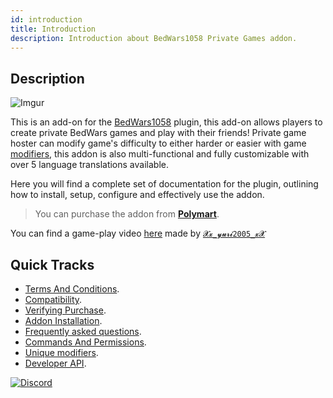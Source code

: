 ```yaml
---
id: introduction
title: Introduction
description: Introduction about BedWars1058 Private Games addon.
---
```


## Description

![Imgur](https://imgur.com/szr5ZM6.png)

This is an add-on for the [BedWars1058](https://polymart.org/r/1152) plugin, this add-on allows players to create private BedWars games and play with their friends! Private game hoster can modify game's difficulty to either harder or easier with game [modifiers](general-information/unique-modifiers), this addon is also multi-functional and fully customizable with over 5 language translations available.

Here you will find a complete set of documentation for the plugin, outlining how to install, setup, configure and effectively use the addon.

> You can purchase the addon from **[Polymart](https://polymart.org/r/1620)**.

You can find a game-play video [here](https://www.youtube.com/watch?v=-WVmt6COhB0) made by [`𝓧𝔁_𝔂𝓾𝓻𝓲2005_𝔁𝓧`](https://polymart.org/u/5122)
## Quick Tracks

* [Terms And Conditions](terms-and-conditions).
* [Compatibility](compatibility).
* [Verifying Purchase](how-to-verify).
* [Addon Installation](addon-installation).
* [Frequently asked questions](general-information/frequently-asked-questions).
* [Commands And Permissions](general-information/commands-and-permissions).
* [Unique modifiers](general-information/unique-modifiers).
* [Developer API](developer-api/getting-started).

[![Discord](https://discord.com/api/guilds/728540110768832543/widget.png?style=banner2)](https://mher.club/discord)